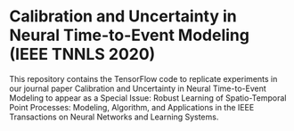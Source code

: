 # Calibration and Uncertainty in Neural Time-to-Event Modeling (IEEE TNNLS 2020)
This repository contains the TensorFlow code to replicate experiments in our journal paper Calibration and Uncertainty in Neural Time-to-Event Modeling to appear as a Special Issue: Robust Learning of Spatio-Temporal Point Processes: Modeling, Algorithm, and Applications in the IEEE Transactions on Neural Networks and Learning Systems.
